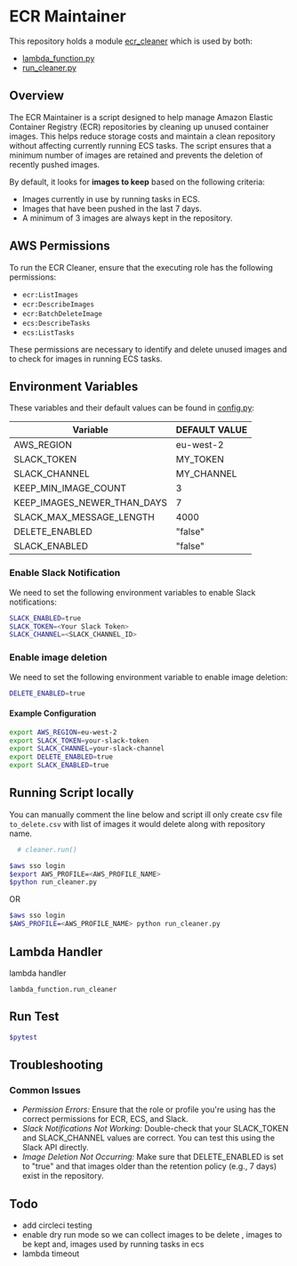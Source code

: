 # ECR Maintainer

This repository holds a module [ecr_cleaner](ecr_cleaner) which is used by both:

- [lambda_function.py](lambda_function.py)
- [run_cleaner.py](run_cleaner.py)

## Overview

The ECR Maintainer is a script designed to help manage Amazon Elastic Container Registry (ECR) repositories by cleaning up unused container images. This helps reduce storage costs and maintain a clean repository without affecting currently running ECS tasks. The script ensures that a minimum number of images are retained and prevents the deletion of recently pushed images.

By default, it looks for **images to keep** based on the following criteria:

- Images currently in use by running tasks in ECS.
- Images that have been pushed in the last 7 days.
- A minimum of 3 images are always kept in the repository.

## AWS Permissions

To run the ECR Cleaner, ensure that the executing role has the following permissions:

- `ecr:ListImages`
- `ecr:DescribeImages`
- `ecr:BatchDeleteImage`
- `ecs:DescribeTasks`
- `ecs:ListTasks`

These permissions are necessary to identify and delete unused images and to check for images in running ECS tasks.

## Environment Variables

These variables and their default values can be found in [config.py](ecr_cleaner/config.py):

| Variable                    | DEFAULT VALUE |
| --------------------------- | ------------- |
| AWS_REGION                  | eu-west-2     |
| SLACK_TOKEN                 | MY_TOKEN      |
| SLACK_CHANNEL               | MY_CHANNEL    |
| KEEP_MIN_IMAGE_COUNT        | 3             |
| KEEP_IMAGES_NEWER_THAN_DAYS | 7             |
| SLACK_MAX_MESSAGE_LENGTH    | 4000          |
| DELETE_ENABLED              | "false"       |
| SLACK_ENABLED               | "false"       |

### Enable Slack Notification

We need to set the following environment variables to enable Slack notifications:

```bash
SLACK_ENABLED=true
SLACK_TOKEN=<Your Slack Token>
SLACK_CHANNEL=<SLACK_CHANNEL_ID>

```

### Enable image deletion

We need to set the following environment variable to enable image deletion:

```bash
DELETE_ENABLED=true
```

#### Example Configuration

```bash
export AWS_REGION=eu-west-2
export SLACK_TOKEN=your-slack-token
export SLACK_CHANNEL=your-slack-channel
export DELETE_ENABLED=true
export SLACK_ENABLED=true

```

## Running Script locally

You can manually comment the line below and script ill only create csv file `to_delete.csv` with list of images it would delete along with repository name.

```python
  # cleaner.run()
```

```bash
$aws sso login
$export AWS_PROFILE=<AWS_PROFILE_NAME>
$python run_cleaner.py
```

OR

```bash
$aws sso login
$AWS_PROFILE=<AWS_PROFILE_NAME> python run_cleaner.py
```

## Lambda Handler

lambda handler

```shell
lambda_function.run_cleaner
```

## Run Test

```bash
$pytest
```

## Troubleshooting

### Common Issues

- _Permission Errors:_ Ensure that the role or profile you're using has the correct permissions for ECR, ECS, and Slack.
- _Slack Notifications Not Working:_ Double-check that your SLACK_TOKEN and SLACK_CHANNEL values are correct. You can test this using the Slack API directly.
- _Image Deletion Not Occurring:_ Make sure that DELETE_ENABLED is set to "true" and that images older than the retention policy (e.g., 7 days) exist in the repository.

## Todo

- add circleci testing
- enable dry run mode so we can collect images to be delete , images to be kept and, images used by running tasks in ecs
- lambda timeout
